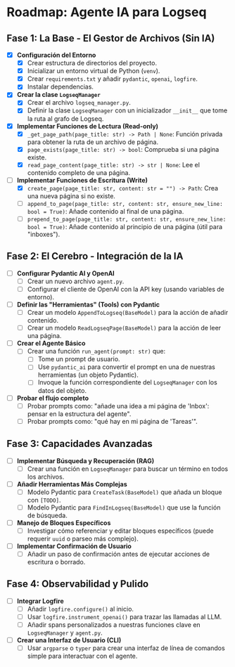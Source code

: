 # Roadmap: Agente IA para Logseq

## Fase 1: La Base - El Gestor de Archivos (Sin IA)

- [X] **Configuración del Entorno**
    - [X] Crear estructura de directorios del proyecto.
    - [X] Inicializar un entorno virtual de Python (`venv`).
    - [X] Crear `requirements.txt` y añadir `pydantic`, `openai`, `logfire`.
    - [X] Instalar dependencias.
- [X] **Crear la clase `LogseqManager`**
    - [X] Crear el archivo `logseq_manager.py`.
    - [X] Definir la clase `LogseqManager` con un inicializador `__init__` que tome la ruta al grafo de Logseq.
- [X] **Implementar Funciones de Lectura (Read-only)**
    - [X] `_get_page_path(page_title: str) -> Path | None`: Función privada para obtener la ruta de un archivo de página.
    - [X] `page_exists(page_title: str) -> bool`: Comprueba si una página existe.
    - [X] `read_page_content(page_title: str) -> str | None`: Lee el contenido completo de una página.
- [ ] **Implementar Funciones de Escritura (Write)**
    - [X] `create_page(page_title: str, content: str = "") -> Path`: Crea una nueva página si no existe.
    - [ ] `append_to_page(page_title: str, content: str, ensure_new_line: bool = True)`: Añade contenido al final de una página.
    - [ ] `prepend_to_page(page_title: str, content: str, ensure_new_line: bool = True)`: Añade contenido al principio de una página (útil para "inboxes").

## Fase 2: El Cerebro - Integración de la IA

- [ ] **Configurar Pydantic AI y OpenAI**
    - [ ] Crear un nuevo archivo `agent.py`.
    - [ ] Configurar el cliente de OpenAI con la API key (usando variables de entorno).
- [ ] **Definir las "Herramientas" (Tools) con Pydantic**
    - [ ] Crear un modelo `AppendToLogseq(BaseModel)` para la acción de añadir contenido.
    - [ ] Crear un modelo `ReadLogseqPage(BaseModel)` para la acción de leer una página.
- [ ] **Crear el Agente Básico**
    - [ ] Crear una función `run_agent(prompt: str)` que:
        - [ ] Tome un prompt de usuario.
        - [ ] Use `pydantic_ai` para convertir el prompt en una de nuestras herramientas (un objeto Pydantic).
        - [ ] Invoque la función correspondiente del `LogseqManager` con los datos del objeto.
- [ ] **Probar el flujo completo**
    - [ ] Probar prompts como: "añade una idea a mi página de 'Inbox': pensar en la estructura del agente".
    - [ ] Probar prompts como: "qué hay en mi página de 'Tareas'".

## Fase 3: Capacidades Avanzadas

- [ ] **Implementar Búsqueda y Recuperación (RAG)**
    - [ ] Crear una función en `LogseqManager` para buscar un término en todos los archivos.
- [ ] **Añadir Herramientas Más Complejas**
    - [ ] Modelo Pydantic para `CreateTask(BaseModel)` que añada un bloque con `[TODO]`.
    - [ ] Modelo Pydantic para `FindInLogseq(BaseModel)` que use la función de búsqueda.
- [ ] **Manejo de Bloques Específicos**
    - [ ] Investigar cómo referenciar y editar bloques específicos (puede requerir `uuid` o parseo más complejo).
- [ ] **Implementar Confirmación de Usuario**
    - [ ] Añadir un paso de confirmación antes de ejecutar acciones de escritura o borrado.

## Fase 4: Observabilidad y Pulido

- [ ] **Integrar Logfire**
    - [ ] Añadir `logfire.configure()` al inicio.
    - [ ] Usar `logfire.instrument_openai()` para trazar las llamadas al LLM.
    - [ ] Añadir spans personalizados a nuestras funciones clave en `LogseqManager` y `agent.py`.
- [ ] **Crear una Interfaz de Usuario (CLI)**
    - [ ] Usar `argparse` o `typer` para crear una interfaz de línea de comandos simple para interactuar con el agente.
